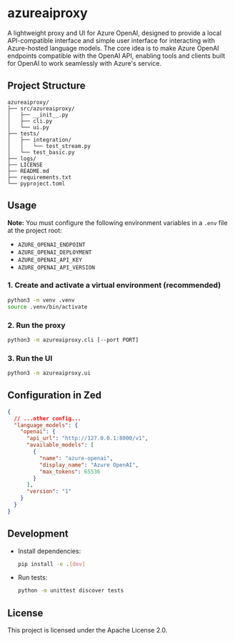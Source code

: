 # azureaiproxy

A lightweight proxy and UI for Azure OpenAI, designed to provide a local API-compatible interface and simple user interface for interacting with Azure-hosted language models. The core idea is to make Azure OpenAI endpoints compatible with the OpenAI API, enabling tools and clients built for OpenAI to work seamlessly with Azure's service.



## Project Structure

```
azureaiproxy/
├── src/azureaiproxy/
│   ├── __init__.py
│   ├── cli.py
│   └── ui.py
├── tests/
│   ├── integration/
│   │   └── test_stream.py
│   └── test_basic.py
├── logs/
├── LICENSE
├── README.md
├── requirements.txt
└── pyproject.toml
```

## Usage

**Note:** You must configure the following environment variables in a `.env` file at the project root:

- `AZURE_OPENAI_ENDPOINT`
- `AZURE_OPENAI_DEPLOYMENT`
- `AZURE_OPENAI_API_KEY`
- `AZURE_OPENAI_API_VERSION`

### 1. Create and activate a virtual environment (recommended)

```sh
python3 -m venv .venv
source .venv/bin/activate
```

### 2. Run the proxy

```sh
python3 -m azureaiproxy.cli [--port PORT]
```

### 3. Run the UI

```sh
python3 -m azureaiproxy.ui
```

## Configuration in Zed

```json
{
  // ...other config...
  "language_models": {
    "openai": {
      "api_url": "http://127.0.0.1:8000/v1",
      "available_models": [
        {
          "name": "azure-openai",
          "display_name": "Azure OpenAI",
          "max_tokens": 65536
        }
      ],
      "version": "1"
    }
  }
}
```

## Development

- Install dependencies:
  ```sh
  pip install -e .[dev]
  ```
- Run tests:
  ```sh
  python -m unittest discover tests
  ```

## License

This project is licensed under the Apache License 2.0.

